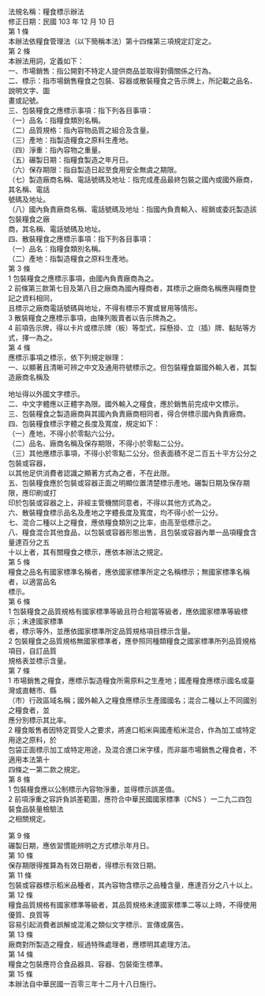 法規名稱：糧食標示辦法  
修正日期：民國 103 年 12 月 10 日  
第 1 條  
本辦法依糧食管理法（以下簡稱本法）第十四條第三項規定訂定之。  
第 2 條  
本辦法用詞，定義如下：  
一、市場銷售：指公開對不特定人提供商品並取得對價關係之行為。  
二、標示：指市場銷售糧食之包裝、容器或散裝糧食之告示牌上，所記載之品名、說明文字、圖  
畫或記號。  
三、包裝糧食之應標示事項：指下列各目事項：  
（一）品名：指糧食類別名稱。  
（二）品質規格：指內容物品質之組合及含量。  
（三）產地：指製造糧食之原料生產地。  
（四）淨重：指內容物之重量。  
（五）碾製日期：指糧食製造之年月日。  
（六）保存期限：指自製造日起至食用安全無虞之期限。  
（七）製造廠商名稱、電話號碼及地址：指完成產品最終包裝之國內或國外廠商，其名稱、電話  
號碼及地址。  
（八）國內負責廠商名稱、電話號碼及地址：指國內負責輸入、經銷或委託製造該包裝糧食之廠  
商，其名稱、電話號碼及地址。  
四、散裝糧食之應標示事項：指下列各目事項：  
（一）品名：指糧食類別名稱。  
（二）產地：指製造糧食之原料生產地。  
第 3 條  
1 包裝糧食之應標示事項，由國內負責廠商為之。  
2 前條第三款第七目及第八目之廠商為國內糧商者，其標示之廠商名稱應與糧商登記之資料相同，  
且標示之廠商電話號碼與地址，不得有標示不實或冒用等情形。  
3 散裝糧食之應標示事項，由陳列販賣者以告示牌為之。  
4 前項告示牌，得以卡片或標示牌（板）等型式，採懸掛、立（插）牌、黏貼等方式，擇一為之。  
第 4 條  
應標示事項之標示，依下列規定辦理：  
一、以顯著且清晰可辨之中文及通用符號標示之。但包裝糧食屬國外輸入者，其製造廠商名稱及  


地址得以外國文字標示。  
二、中文字體應以正體字為限。國外輸入之糧食，應於銷售前完成中文標示。  
三、包裝糧食之製造廠商與其國內負責廠商相同者，得合併標示國內負責廠商。  
四、包裝糧食標示字體之長度及寬度，規定如下：  
（一）產地，不得小於零點六公分。  
（二）品名、廠商名稱及保存期限，不得小於零點二公分。  
（三）其他應標示事項，不得小於零點二公分。但表面積不足二百五十平方公分之包裝或容器，  
以其他足供消費者認識之顯著方式為之者，不在此限。  
五、包裝糧食應於包裝或容器正面之明顯位置清楚標示產地。碾製日期及保存期限，應印刷或打  
印於包裝或容器之上，非經主管機關同意者，不得以其他方式為之。  
六、散裝糧食標示品名及產地之字體長度及寬度，均不得小於一公分。  
七、混合二種以上之糧食，應依糧食類別之比率，由高至低標示之。  
八、糧食混合其他食品，以包裝或容器形態出售，且包裝或容器內單一品項糧食含量達百分之五  
十以上者，其有關糧食之標示，應依本辦法之規定。  
第 5 條  
糧食之品名有國家標準名稱者，應依國家標準所定之名稱標示；無國家標準名稱者，以適當品名  
標示。  
第 6 條  
1 包裝糧食之品質規格有國家標準等級且符合相當等級者，應依國家標準等級標示；未達國家標準  
者，標示等外，並應依國家標準所定品質規格項目標示含量。  
2 包裝糧食之品質規格無國家標準者，應參照同種類糧食之國家標準所列品質規格項目，自訂品質  
規格表並標示含量。  
第 7 條  
1 市場銷售之糧食，應標示製造糧食所需原料之生產地；國產糧食應標示國名或臺灣或直轄市、縣  
（市）行政區域名稱；國外輸入之糧食應標示生產國國名；混合二種以上不同國別之糧食者，並  
應分別標示其比率。  
2 糧食販售者因特定買受人之要求，將進口稻米與國產稻米混合，作為加工或特定用途之原料，於  
包袋正面標示加工或特定用途，及混合進口米字樣，而非屬市場銷售之糧食者，不適用本法第十  
四條之一第二款之規定。  
第 8 條  
1 包裝糧食應以公制標示內容物淨重，並得標示誤差值。  
2 前項淨重之容許負誤差範圍，應符合中華民國國家標準（CNS ）一二九二四包裝食品裝量檢驗法  
之相關規定。  


第 9 條  
碾製日期，應依習慣能辨明之方式標示年月日。  
第 10 條  
保存期限得推算為有效日期者，得標示有效日期。  
第 11 條  
包裝或容器標示稻米品種者，其內容物含標示之品種含量，應達百分之八十以上。  
第 12 條  
糧食品質規格有國家標準等級者，其品質規格未達國家標準二等以上時，不得使用優質、良質等  
容易引起消費者誤解或混淆之類似文字標示、宣傳或廣告。  
第 13 條  
廠商對所製造之糧食，經過特殊處理者，應標明其處理方法。  
第 14 條  
糧食之包裝應符合食品器具、容器、包裝衛生標準。  
第 15 條  
本辦法自中華民國一百零三年十二月十八日施行。  


